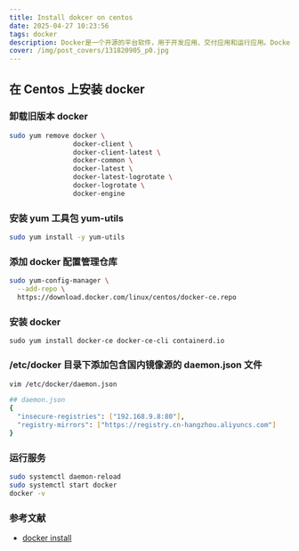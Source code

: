 ```yaml
---
title: Install dokcer on centos
date: 2025-04-27 10:23:56
tags: docker
description: Docker是一个开源的平台软件，用于开发应用、交付应用和运行应用。Docker允许用户将基础设施中的应用单独分割出来，形成更小的颗粒，从而提高交付软件的速度。 
cover: /img/post_covers/131820905_p0.jpg
---
```


## 在 Centos 上安装 docker

### 卸载旧版本 docker
  
  ```bash
  sudo yum remove docker \
                  docker-client \
                  docker-client-latest \
                  docker-common \
                  docker-latest \
                  docker-latest-logrotate \
                  docker-logrotate \
                  docker-engine
  ```

### 安装 yum 工具包 yum-utils

  ```bash
  sudo yum install -y yum-utils
  ```

### 添加 docker 配置管理仓库

  ```bash
  sudo yum-config-manager \
    --add-repo \
    https://download.docker.com/linux/centos/docker-ce.repo
  ```

### 安装 docker
  
  ```
  sudo yum install docker-ce docker-ce-cli containerd.io
  ```

### /etc/docker 目录下添加包含国内镜像源的 daemon.json 文件

  ```bash
  vim /etc/docker/daemon.json

  ## daemon.json
  {
    "insecure-registries": ["192.168.9.8:80"],
    "registry-mirrors": ["https://registry.cn-hangzhou.aliyuncs.com"]
  }
  ```

### 运行服务

  ```bash
  sudo systemctl daemon-reload
  sudo systemctl start docker
  docker -v
  ```

### 参考文献

* [docker install](https://docs.docker.com/engine/install/centos/)

